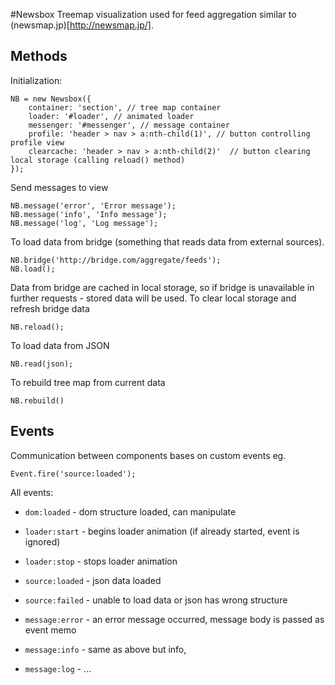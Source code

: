 #Newsbox
Treemap visualization used for feed aggregation similar to (newsmap.jp)[http://newsmap.jp/].

## Methods

Initialization:

	NB = new Newsbox({
		container: 'section', // tree map container
		loader: '#loader', // animated loader
		messenger: '#messenger', // message container
		profile: 'header > nav > a:nth-child(1)', // button controlling profile view
		clearcache: 'header > nav > a:nth-child(2)'  // button clearing local storage (calling reload() method)
	});

Send messages to view

	NB.message('error', 'Error message');
	NB.message('info', 'Info message');
	NB.message('log', 'Log message');

To load data from bridge (something that reads data from external sources).

	NB.bridge('http://bridge.com/aggregate/feeds');
	NB.load();

Data from bridge are cached in local storage, so if bridge is unavailable in further requests - stored data will be used.
To clear local storage and refresh bridge data

	NB.reload();

To load data from JSON

	NB.read(json);

To rebuild tree map from current data

	NB.rebuild()

## Events

Communication between components bases on custom events eg.

	Event.fire('source:loaded');

All events:

 * `dom:loaded` - dom structure loaded, can manipulate

 * `loader:start` - begins loader animation (if already started, event is ignored)
 * `loader:stop` - stops loader animation

 * `source:loaded` - json data loaded
 * `source:failed` - unable to load data or json has wrong structure

 * `message:error` - an error message occurred, message body is passed as event memo
 * `message:info` - same as above but info,
 * `message:log` - ...
